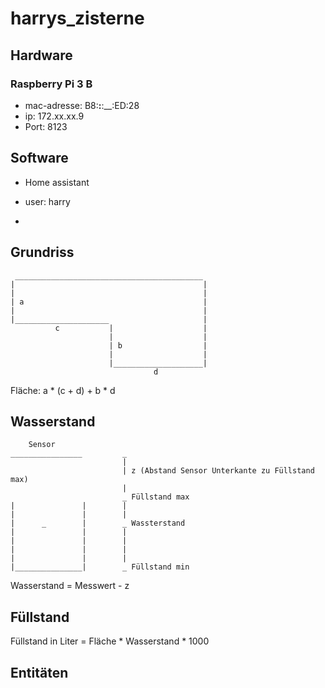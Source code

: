 # harrys_zisterne

## Hardware

### Raspberry Pi 3 B
* mac-adresse: B8:__:__:__:ED:28
* ip: 172.xx.xx.9
* Port: 8123

## Software
* Home assistant
* user: harry

* 

## Grundriss

```
 __________________________________________
|                                          |
|                                          |
| a                                        |
|                                          |
|_____________________                     |
          c           |                    |
                      |                    |
                      | b                  |
                      |                    |
                      |____________________|
                                d
```
Fläche: a * (c + d) + b * d

## Wasserstand


```
    Sensor
________________         _
                         |
                         | z (Abstand Sensor Unterkante zu Füllstand max) 
                         |
                         _ Füllstand max
|               |        |
|               |        |
|      _        |        _ Wassterstand
|               |        |  
|               |        |
|               |        |      
|               |        |
|_______________|        _ Füllstand min

```
Wasserstand = Messwert - z

## Füllstand

Füllstand in Liter = Fläche * Wasserstand * 1000

## Entitäten

